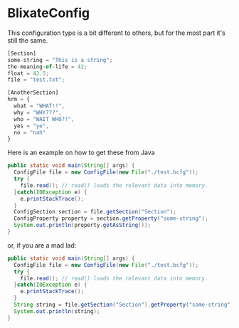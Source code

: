 # BlixateConfig
This configuration type is a bit different to others, but for the most part it's still the same.

```js
[Section]
some-string = "This is a string";
the-meaning-of-life = 42;
float = 42.5;
file = "test.txt";

[AnotherSection]
hrm = {
  what = "WHAT!!",
  why = "WHY???",
  who = "WAIT WHO?!",
  yes = "ye",
  no = "nah"
}
```

Here is an example on how to get these from Java

```java
public static void main(String[] args) {
  ConfigFile file = new ConfigFile(new File("./test.bcfg"));
  try {
    file.read(); // read() loads the relevant data into memory.
  }catch(IOException e) {
    e.printStackTrace();
  }
  ConfigSection section = file.getSection("Section");
  ConfigProperty property = section.getProperty("some-string");
  System.out.println(property.getAsString());
}
```

or, if you are a mad lad:

```java
public static void main(String[] args) {
  ConfigFile file = new ConfigFile(new File("./test.bcfg"));
  try {
    file.read(); // read() loads the relevant data into memory.
  }catch(IOException e) {
    e.printStackTrace();
  }
  String string = file.getSection("Section").getProperty("some-string").getAsString();
  System.out.println(string);
}
```
